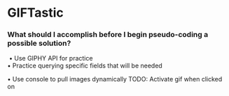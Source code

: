 # GIFTastic

### What should I accomplish before I begin pseudo-coding a possible solution?
  • Use GIPHY API for practice   
  • Practice querying specific fields that will be needed
  
  • Use console to pull images dynamically
  TODO:  Activate gif when clicked on
